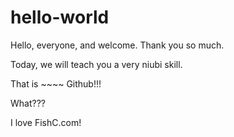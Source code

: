 # hello-world

Hello, everyone, and welcome. Thank you so much.

Today, we will teach you a very niubi skill.

That is ~~~~ Github!!!

What???

I love FishC.com!
